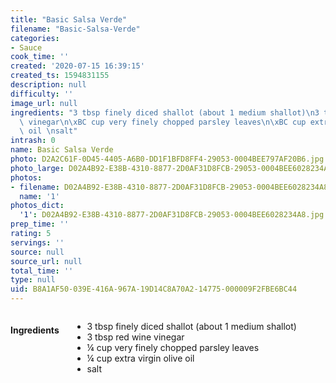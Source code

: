 ```yaml
---
title: "Basic Salsa Verde"
filename: "Basic-Salsa-Verde"
categories:
- Sauce
cook_time: ''
created: '2020-07-15 16:39:15'
created_ts: 1594831155
description: null
difficulty: ''
image_url: null
ingredients: "3 tbsp finely diced shallot (about 1 medium shallot)\n3 tbsp red wine\
  \ vinegar\n\xBC cup very finely chopped parsley leaves\n\xBC cup extra virgin olive\
  \ oil \nsalt"
intrash: 0
name: Basic Salsa Verde
photo: D2A2C61F-0D45-4405-A6B0-DD1F1BFD8FF4-29053-0004BEE797AF20B6.jpg
photo_large: D02A4B92-E38B-4310-8877-2D0AF31D8FCB-29053-0004BEE6028234A8.jpg
photos:
- filename: D02A4B92-E38B-4310-8877-2D0AF31D8FCB-29053-0004BEE6028234A8.jpg
  name: '1'
photos_dict:
  '1': D02A4B92-E38B-4310-8877-2D0AF31D8FCB-29053-0004BEE6028234A8.jpg
prep_time: ''
rating: 5
servings: ''
source: null
source_url: null
total_time: ''
type: null
uid: B8A1AF50-039E-416A-967A-19D14C8A70A2-14775-000009F2FBE6BC44
---
```

<div class="large-8 medium-7 columns" id="writeup">	</div><!-- #writeup -->
</div><!-- #row-one -->
<div class="row" id="row-two">	<div class="medium-4 small-5 columns"><h4 id="ingredients">Ingredients</h4><div class="box box-ingredients content"><ul>
<li>3 tbsp finely diced shallot (about 1 medium shallot)</li>
<li>3 tbsp red wine vinegar</li>
<li>¼ cup very finely chopped parsley leaves</li>
<li>¼ cup extra virgin olive oil</li>
<li>salt</li>
</ul>
</div>	</div>	<div class="medium-6 small-7 columns">	</div>